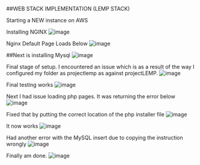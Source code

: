 ##WEB STACK IMPLEMENTATION (LEMP STACK)

Starting a NEW instance on AWS


Installing NGINX
![image](https://user-images.githubusercontent.com/124367888/216769181-3b5e350e-fb8e-4062-8bd5-24e285cdf7b1.png)

Nginx Default Page Loads Below 
![image](https://user-images.githubusercontent.com/124367888/216769252-2404ed87-85ee-4cd5-b0fc-4860d1b9abda.png)

##Next is installing Mysql
![image](https://user-images.githubusercontent.com/124367888/216769812-8e08088e-f04c-4156-9000-74c35c34ea1d.png)

Final stage of setup. I encountered an issue which is as a result of the way I configured my folder as projectlemp as against projectLEMP.
![image](https://user-images.githubusercontent.com/124367888/216772541-19b29da6-5d11-4347-8470-8c423b380bd7.png)

Final testing works
![image](https://user-images.githubusercontent.com/124367888/216772573-e410ed62-8bc3-4141-96e0-a139c2a09c55.png)

Next I had issue loading php pages. It was returning the error below 
![image](https://user-images.githubusercontent.com/124367888/216773222-196582e8-9af9-4a75-adc5-52e51564f7d3.png)

Fixed that by putting the correct location of the php installer file
![image](https://user-images.githubusercontent.com/124367888/216773269-0b51501b-6a14-43ae-80f8-b6ab61a34482.png)

It now works
![image](https://user-images.githubusercontent.com/124367888/216773292-00f92169-bfee-43da-84b8-196372018e62.png)

Had another error with the MySQL insert due to copying the instruction wrongly 
![image](https://user-images.githubusercontent.com/124367888/216789279-cc332ced-a633-4fe4-99d0-bbc23fb0c28f.png)

Finally am done. 
![image](https://user-images.githubusercontent.com/124367888/216789454-15c74cd0-1984-4038-a12d-d96773960ea9.png)
